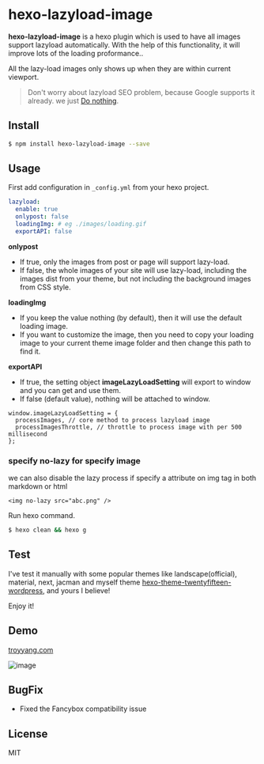 # hexo-lazyload-image

**hexo-lazyload-image** is a hexo plugin which is used to have all images support lazyload automatically. With the help of this functionality, it will improve lots of the loading proformance..

All the lazy-load images only shows up when they are within current viewport.

> Don't worry about lazyload SEO problem, because Google supports it already. we just [Do nothing](http://dinbror.dk/blog/lazy-load-images-seo-problem/).

## Install

```bash
$ npm install hexo-lazyload-image --save
```

## Usage

First add configuration in `_config.yml` from your hexo project.

```yaml
lazyload:
  enable: true
  onlypost: false
  loadingImg: # eg ./images/loading.gif
  exportAPI: false
```
**onlypost**
- If true, only the images from post or page will support lazy-load.
- If false, the whole images of your site will use lazy-load, including the images dist from your theme, but not including the background images from CSS style.

**loadingImg** 
- If you keep the value nothing (by default), then it will use the default loading image.
- If you want to customize the image, then you need to copy your loading image to your current theme image folder and then change this path to find it. 

**exportAPI**
- If true, the setting object **imageLazyLoadSetting** will export to window and you can get and use them.
- If false (default value), nothing will be attached to window.
```
window.imageLazyLoadSetting = {
  processImages, // core method to process lazyload image
  processImagesThrottle, // throttle to process image with per 500 millisecond
};
```

### specify **no-lazy** for specify image
we can also disable the lazy process if specify a attribute on img tag in both markdown or html
```
<img no-lazy src="abc.png" />
```

Run hexo command.

```bash
$ hexo clean && hexo g
```

## Test
I've test it manually with some popular themes like landscape(official), material, next, jacman and myself theme [hexo-theme-twentyfifteen-wordpress](https://github.com/Troy-Yang/hexo-theme-twentyfifteen-wordpress), and yours I believe!

Enjoy it!
## Demo

[troyyang.com](http://troyyang.com)

![image](https://images.troyyang.com/2017-7-30-lazy-load.gif)

## BugFix
- Fixed the Fancybox compatibility issue


## License

MIT
